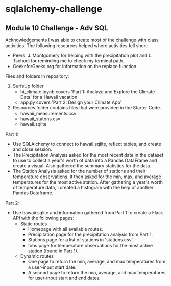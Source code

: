 # sqlalchemy-challenge
## Module 10 Challenge - Adv SQL

Acknowledgements
I was able to create most of the challenge with class activities. The following resources helped where activities fell short:
- Peers: J. Montgomery for helping with the precipitation plot and L. Tschudi for reminding me to check my terminal path.
- GeeksforGeeks.org for information on the replace function.

Files and folders in repository:
1. SurfsUp folder
    - hi_climate.ipynb covers 'Part 1: Analyze and Explore the Climate Data' for a Hawaii vacation.
    - app.py covers 'Part 2: Design your Climate App'
2. Resources folder contains files that were provided in the Starter Code.
    - hawaii_measurements.csv
    - hawaii_statons.csv
    - hawaii.sqlite

Part 1:
- Use SQLAlchemy to connect to hawaii.sqlite, reflect tables, and create and close session.
- The Precipitation Analysis asked for the most recent date in the dataset to use to collect a year's worth of data into a Pandas DataFrame and create a visual. Also gathered the summary statistics for the data.
- The Station Analysis asked for the number of stations and their temperature observations. It then asked for the min, max, and average temperatures for the most active station. After gathering a year's worth of temperature data, I created a histogram with the help of another Pandas Dataframe.

Part 2:
- Use hawaii.sqlite and information gathered from Part 1 to create a Flask API with the following pages:
    - Static routes
        - Homepage with all available routes.
        - Precipitation page for the precipitation analysis from Part 1.
        - Stations page for a list of stations in 'stations.csv'.
        - tobs page for temperature observations for the most active station (found in Part 1).
    - Dynamic routes
        - One page to return the min, average, and max temperatures from a user-input start date.
        - A second page to return the min, average, and max temperatures for user-input start and end dates.